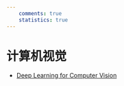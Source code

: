 ```yaml
---
    comments: true
    statistics: true
---
```


# 计算机视觉

- [Deep Learning for Computer Vision](./dl4cv/dl4cv.md)





















































